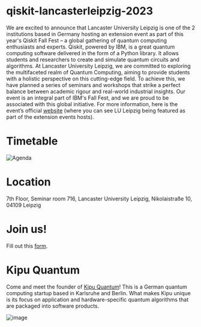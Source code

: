 # qiskit-lancasterleipzig-2023

We are excited to announce that Lancaster University Leipzig is one of the 2 institutions based in Germany hosting an extension event as part of this year's Qiskit Fall Fest – a global gathering of quantum computing enthusiasts and experts. Qiskit, powered by IBM, is a great quantum computing software delivered in the form of a Python library. It allows students and researchers to create and simulate quantum circuits and algorithms. At Lancaster University Leipzig, we are committed to exploring the multifaceted realm of Quantum Computing, aiming to provide students with a holistic perspective on this cutting-edge field. To achieve this, we have planned a series of seminars and workshops that strike a perfect balance between academic rigour and real-world industrial insights. Our event is an integral part of IBM's Fall Fest, and we are proud to be associated with this global initiative. For more information, here is the event’s official [website](https://qiskit.org/events/fall-fest) (where you can see LU Leipzig being featured as part of the extension events hosts).

# Timetable

![Agenda](https://github.com/RedHatParichay/qiskit-lancasterleipzig-2023/assets/115642529/e5198c38-2bf5-4065-a5d2-407fd3318d01)

# Location

7th Floor, Seminar room 716, Lancaster University Leipzig, Nikolaistraße 10, 04109 Leipzig

# Join us!

Fill out this [form](https://forms.office.com/Pages/ResponsePage.aspx?id=Ec2bnHqXnE6poLxzQJAWSsvXxfttPlhOpCSlHvwwSIRUMUNHVE43QVk1Nkg3M0RYRUpKRFpWWDFFTC4u).

# Kipu Quantum

Come and meet the founder of [Kipu Quantum](https://kipu-quantum.com/)! This is a German quantum computing startup based in Karlsruhe and Berlin. What makes Kipu unique is its focus on application and hardware-specific quantum algorithms that are packaged into software products. 

![image](https://github.com/RedHatParichay/qiskit-lancasterleipzig-2023/assets/115642529/e2d230a6-eb30-41ad-8bca-a688745f0142)







